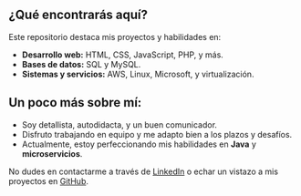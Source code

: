 ## ¿Qué encontrarás aquí?

Este repositorio destaca mis proyectos y habilidades en:

- **Desarrollo web:** HTML, CSS, JavaScript, PHP, y más.
- **Bases de datos:** SQL y MySQL.
- **Sistemas y servicios:** AWS, Linux, Microsoft, y virtualización.

## Un poco más sobre mí:

- Soy detallista, autodidacta, y un buen comunicador.
- Disfruto trabajando en equipo y me adapto bien a los plazos y desafíos.
- Actualmente, estoy perfeccionando mis habilidades en **Java** y **microservicios**.

No dudes en contactarme a través de [LinkedIn](https://linkedin.com/in/rm-desarrolloweb) o echar un vistazo a mis proyectos en [GitHub](https://github.com/rmoralesinformatica).

